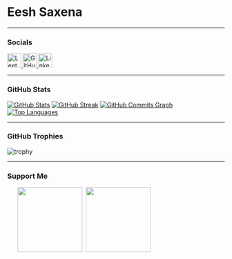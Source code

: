 # Eesh Saxena

</p>

---

### Socials

<a href="https://leetcode.com/eeshsaxena" target="_blank" rel="noreferrer">
  <img src="https://upload.wikimedia.org/wikipedia/commons/1/19/LeetCode_logo_black.png" width="32" height="32" alt="LeetCode" />
</a>
<a href="https://www.github.com/eeshsaxena" target="_blank" rel="noreferrer">
  <img src="https://github.githubassets.com/images/modules/logos_page/GitHub-Mark.png" width="32" height="32" alt="GitHub" />
</a>
<a href="https://www.linkedin.com/in/eesh-saxena" target="_blank" rel="noreferrer">
  <img src="https://upload.wikimedia.org/wikipedia/commons/c/ca/LinkedIn_logo_initials.png" width="32" height="32" alt="LinkedIn" />
</a>

---

### GitHub Stats

<a href="http://www.github.com/eeshsaxena"><img src="https://github-readme-stats.vercel.app/api?username=eeshsaxena&show_icons=true&count_private=true&title_color=0891b2&text_color=ffffff&icon_color=0891b2&bg_color=1c1917&hide_border=true" alt="GitHub Stats" /></a>
<a href="http://www.github.com/eeshsaxena"><img src="https://github-readme-streak-stats.herokuapp.com/?user=eeshsaxena&stroke=ffffff&background=1c1917&ring=0891b2&fire=0891b2&currStreakNum=ffffff&currStreakLabel=0891b2&sideNums=ffffff&sideLabels=ffffff&dates=ffffff&hide_border=true" alt="GitHub Streak" /></a>
<a href="http://www.github.com/eeshsaxena"><img src="https://github-readme-activity-graph.cyclic.app/graph?username=eeshsaxena&bg_color=1c1917&color=ffffff&line=0891b2&point=ffffff&area_color=1c1917&area=true&hide_border=true&custom_title=GitHub%20Commits%20Graph" alt="GitHub Commits Graph" /></a>
<a href="https://github.com/eeshsaxena" align="left"><img src="https://github-readme-stats.vercel.app/api/top-langs/?username=eeshsaxena&langs_count=10&title_color=0891b2&text_color=ffffff&icon_color=0891b2&bg_color=1c1917&hide_border=true&locale=en&custom_title=Top%20Languages" alt="Top Languages" /></a>

---

### GitHub Trophies

![trophy](https://github-profile-trophy.vercel.app/?username=eeshsaxena&theme=dracula&row=1&column=3&margin=15)

---

### Support Me

<ul style="list-style-type: none; margin: 0;">
  <li style="display: inline-block; margin-right: 0.25rem;">
    <a href="https://www.buymeacoffee.com/ArunendraTripathi"><img src="https://cdn.buymeacoffee.com/buttons/v2/default-yellow.png" width="150"/></a>
  </li>
  <li style="display: inline-block; margin-right: 0.25rem;">
    <a href="https://www.ko-fi.com/ArunendraTripathi"><img src="https://storage.ko-fi.com/cdn/kofi2.png?v=3" width="150"/></a>
  </li>
</ul>
